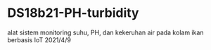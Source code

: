 # DS18b21-PH-turbidity
alat sistem monitoring suhu, PH, dan kekeruhan air pada kolam ikan berbasis IoT 2021/4/9
